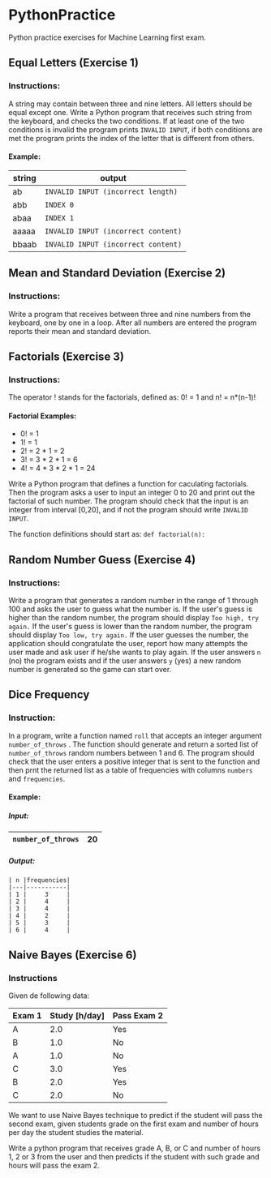 # PythonPractice
Python practice exercises for Machine Learning first exam.

## Equal Letters (Exercise 1)

### Instructions:
A string may contain between three and nine letters. All letters should be equal except one. Write a Python program that receives such string from the keyboard, and checks the two conditions. If at least one of the two conditions is invalid the program prints `INVALID INPUT`, if both conditions are met the program prints the index of the letter that is different from others. 

#### Example:

|string|output|
|------|------|
|ab|`INVALID INPUT (incorrect length)`|
|abb|`INDEX 0`|
|abaa|`INDEX 1`|
|aaaaa|`INVALID INPUT (incorrect content)`|
|bbaab|`INVALID INPUT (incorrect content)`|

## Mean and Standard Deviation (Exercise 2)

### Instructions:
Write a program that receives between three and nine numbers from the keyboard, one by one in a loop. After all numbers are entered the program reports their mean and standard deviation.

## Factorials (Exercise 3)

### Instructions:
The operator ! stands for the factorials, defined as: 0! = 1 and n! = n*(n-1)!

#### Factorial Examples:
- 0! = 1
- 1! = 1
- 2! = 2 * 1 = 2
- 3! = 3 * 2 * 1 = 6
- 4! = 4 * 3 * 2 * 1 = 24

Write a Python program that defines a function for caculating factorials. Then the program asks a user to input an integer 0 to 20 and print out the factorial of such number. The program should check that the input is an integer from interval [0,20], and if not the program should write `INVALID INPUT`.

The function definitions should start as:
`def factorial(n):`

## Random Number Guess (Exercise 4)

### Instructions:
Write a program that generates a random number in the range of 1 through 100 and asks the user to guess what the number is. If the user's guess is higher than the random number, the program should display `Too high, try again.` If the user's guess is lower than the random number, the program should display `Too low, try again.` If the user guesses the number, the application should congratulate the user, report how many attempts the user made and ask user if he/she wants to play again. If the user answers `n` (no) the program exists and if the user answers `y` (yes) a new random number is generated so the game can start over.

## Dice Frequency
### Instruction:
In a program, write a function named `roll` that accepts an integer argument `number_of_throws` . The function should generate and return a sorted list of `number_of_throws` random numbers between 1 and 6. The program should check that the user enters a positive integer that is sent to the function and then prnt the returned list as a table of frequencies with columns `numbers` and `frequencies`.

#### Example:
##### Input:
|`number_of_throws`|20|
|----------------|--|

##### Output:
```
| n |frequencies|
|---|-----------|
| 1 |     3     |
| 2 |     4     |
| 3 |     4     |
| 4 |     2     |
| 5 |     3     |
| 6 |     4     |
```
## Naive Bayes (Exercise 6)
### Instructions
Given de following data:

|Exam 1|Study [h/day]|Pass Exam 2|
|------|-------------|-----------|
|A|2.0|Yes|
|B|1.0|No|
|A|1.0|No|
|C|3.0|Yes|
|B|2.0|Yes|
|C|2.0|No|

We want to use Naive Bayes technique to predict if the student will pass the second exam, given students grade on the first exam and number of hours per day the student studies the material.

Write a python program that receives grade A, B, or C and number of hours 1, 2 or 3 from the user and then predicts if the student with such grade and hours will pass the exam 2.
